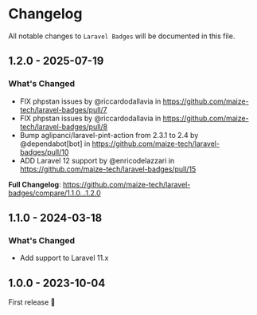 # Changelog

All notable changes to `Laravel Badges` will be documented in this file.

## 1.2.0 - 2025-07-19

### What's Changed

* FIX phpstan issues by @riccardodallavia in https://github.com/maize-tech/laravel-badges/pull/7
* FIX phpstan issues by @riccardodallavia in https://github.com/maize-tech/laravel-badges/pull/8
* Bump aglipanci/laravel-pint-action from 2.3.1 to 2.4 by @dependabot[bot] in https://github.com/maize-tech/laravel-badges/pull/10
* ADD Laravel 12 support by @enricodelazzari in https://github.com/maize-tech/laravel-badges/pull/15

**Full Changelog**: https://github.com/maize-tech/laravel-badges/compare/1.1.0...1.2.0

## 1.1.0 - 2024-03-18

### What's Changed

* Add support to Laravel 11.x

## 1.0.0 - 2023-10-04

First release 🚀
